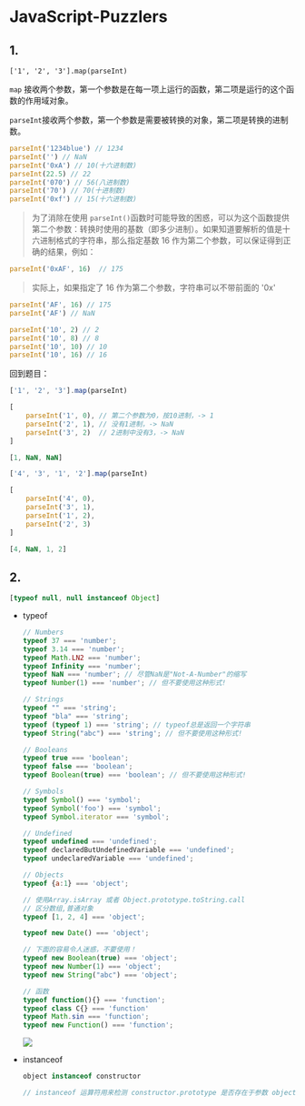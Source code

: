 # JavaScript-Puzzlers

## 1. 

```
['1', '2', '3'].map(parseInt)
```

`map` 接收两个参数，第一个参数是在每一项上运行的函数，第二项是运行的这个函数的作用域对象。

`parseInt`接收两个参数，第一个参数是需要被转换的对象，第二项是转换的进制数。

```js
parseInt('1234blue') // 1234
parseInt('') // NaN
parseInt('0xA') // 10(十六进制数)
parseInt(22.5) // 22
parseInt('070') // 56(八进制数)
parseInt('70') // 70(十进制数)
parseInt('0xf') // 15(十六进制数)
```

> 为了消除在使用 `parseInt()`函数时可能导致的困惑，可以为这个函数提供第二个参数：转换时使用的基数（即多少进制）。如果知道要解析的值是十六进制格式的字符串，那么指定基数 16 作为第二个参数，可以保证得到正确的结果，例如：

```js
parseInt('0xAF', 16)  // 175
```

> 实际上，如果指定了 16 作为第二个参数，字符串可以不带前面的 '0x'

```js
parseInt('AF', 16) // 175
parseInt('AF') // NaN
```

```js
parseInt('10', 2) // 2
parseInt('10', 8) // 8
parseInt('10', 10) // 10
parseInt('10', 16) // 16
```

回到题目：

```js
['1', '2', '3'].map(parseInt)

[
    parseInt('1', 0), // 第二个参数为0，按10进制，-> 1
    parseInt('2', 1), // 没有1进制，-> NaN
    parseInt('3', 2)  // 2进制中没有3，-> NaN
]

[1, NaN, NaN]
```

```js
['4', '3', '1', '2'].map(parseInt)

[
    parseInt('4', 0),
    parseInt('3', 1),
    parseInt('1', 2),
    parseInt('2', 3)
]

[4, NaN, 1, 2]
```

## 2. 

```js
[typeof null, null instanceof Object]
```

- typeof

  ```js
  // Numbers
  typeof 37 === 'number';
  typeof 3.14 === 'number';
  typeof Math.LN2 === 'number';
  typeof Infinity === 'number';
  typeof NaN === 'number'; // 尽管NaN是"Not-A-Number"的缩写
  typeof Number(1) === 'number'; // 但不要使用这种形式!
  
  // Strings
  typeof "" === 'string';
  typeof "bla" === 'string';
  typeof (typeof 1) === 'string'; // typeof总是返回一个字符串
  typeof String("abc") === 'string'; // 但不要使用这种形式!
  
  // Booleans
  typeof true === 'boolean';
  typeof false === 'boolean';
  typeof Boolean(true) === 'boolean'; // 但不要使用这种形式!
  
  // Symbols
  typeof Symbol() === 'symbol';
  typeof Symbol('foo') === 'symbol';
  typeof Symbol.iterator === 'symbol';
  
  // Undefined
  typeof undefined === 'undefined';
  typeof declaredButUndefinedVariable === 'undefined';
  typeof undeclaredVariable === 'undefined'; 
  
  // Objects
  typeof {a:1} === 'object';
  
  // 使用Array.isArray 或者 Object.prototype.toString.call
  // 区分数组,普通对象
  typeof [1, 2, 4] === 'object';
  
  typeof new Date() === 'object';
  
  // 下面的容易令人迷惑，不要使用！
  typeof new Boolean(true) === 'object';
  typeof new Number(1) === 'object';
  typeof new String("abc") === 'object';
  
  // 函数
  typeof function(){} === 'function';
  typeof class C{} === 'function'
  typeof Math.sin === 'function';
  typeof new Function() === 'function';
  ```

  ![](https://diycode.b0.upaiyun.com/photo/2018/4bfed3002b97792f374518a392ad422f.jpg)

- instanceof

  ```js
  object instanceof constructor
  
  // instanceof 运算符用来检测 constructor.prototype 是否存在于参数 object 的原型链上。
  ```

  

